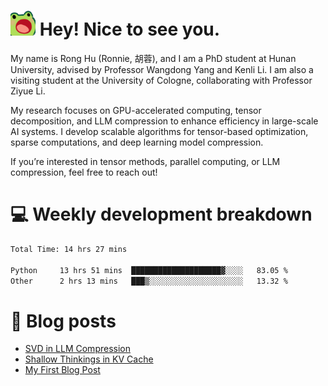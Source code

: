 <h1><img src="sticker/frog-wow-scroll.gif" width="40"/> Hey! Nice to see you.</h1>

My name is Rong Hu (Ronnie, 胡蓉), and I am a PhD student at Hunan University, advised by Professor Wangdong Yang and Kenli Li. I am also a visiting student at the University of Cologne, collaborating with Professor Ziyue Li.

My research focuses on GPU-accelerated computing, tensor decomposition, and LLM compression to enhance efficiency in large-scale AI systems. I develop scalable algorithms for tensor-based optimization, sparse computations, and deep learning model compression.

If you’re interested in tensor methods, parallel computing, or LLM compression, feel free to reach out!



# :computer: Weekly development breakdown
<!--START_SECTION:waka-->

```txt
Total Time: 14 hrs 27 mins

Python     13 hrs 51 mins  ████████████████████▓░░░░   83.05 %
Other      2 hrs 13 mins   ███▒░░░░░░░░░░░░░░░░░░░░░   13.32 %
```

<!--END_SECTION:waka-->




# :bookmark_tabs: Blog posts
<!-- BLOG-POST-LIST:START -->
- [SVD in LLM Compression](http://rhu2xx.github.io/2025/07/21/SVD-in-LLM-Compression/)
- [Shallow Thinkings in KV Cache](https://medium.com/@rhu2xx/shallow-thinkings-in-kv-cache-898459330858?source=rss-db674d80abb6------2)
- [My First Blog Post](http://rhu2xx.github.io/2024/07/21/first-blog-post/)
<!-- BLOG-POST-LIST:END -->




















<!--
**rhu2xx/rhu2xx** is a ✨ _special_ ✨ repository because its `README.md` (this file) appears on your GitHub profile.

Here are some ideas to get you started:

- 🔭 I’m currently working on ...
- 🌱 I’m currently learning ...
- 👯 I’m looking to collaborate on ...
- 🤔 I’m looking for help with ...
- 💬 Ask me about ...
- 📫 How to reach me: ...
- 😄 Pronouns: ...
- ⚡ Fun fact: ...
-->
